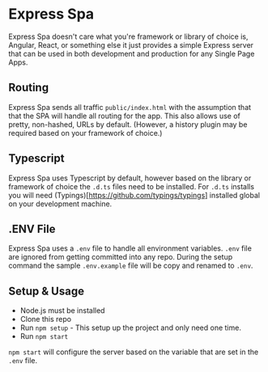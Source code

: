 # Express Spa

Express Spa doesn't care what you're framework or library of choice is, Angular,
React, or something else it just provides a simple Express server that can be used
in both development and production for any Single Page Apps.

## Routing
Express Spa sends all traffic `public/index.html` with the assumption that that
the SPA will handle all routing for the app. This also allows use of pretty,
non-hashed, URLs by default. (However, a history plugin may be required based on
your framework of choice.)

## Typescript
Express Spa uses Typescript by default, however based on the library or framework
of choice the `.d.ts` files need to be installed. For `.d.ts` installs you will
need (Typings)[https://github.com/typings/typings] installed global on your development
machine.

## .ENV File
Express Spa uses a `.env` file to handle all environment variables. `.env` file
are ignored from getting committed into any repo. During the setup command the
sample `.env.example` file will be copy and renamed to `.env`.

## Setup & Usage
- Node.js must be installed
- Clone this repo
- Run `npm setup` - This setup up the project and only need one time.
- Run `npm start`

`npm start` will configure the server based on the variable that are set in the
`.env` file. 
